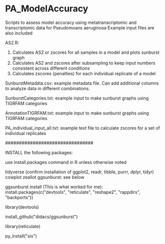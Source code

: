 # PA_ModelAccuracy
Scripts to assess model accuracy using metatranscriptomic and transcriptomic data for Pseudomoans aeruginosa
Example input files are also included

AS2.R:
   1. Calculates AS2 or zscores for all samples in a model and plots sunburst graph
   2. Calculates AS2 and zscores after subsampling to keep input numbers consistent across different conditions
   3. Calculates zscores (penalties) for each individual replicate of a model

SunburstMetadata.csv: example metadata file. Can add additional columns to analyze data in different combinations.

SunburstCategories.txt: example input to make sunburst graphs using TIGRFAM categories

AnnotationTIGRFAM.txt: example input to make sunburst graphs using TIGRFAM categories

PA_individual_input_all.txt: example text file to calculate zscores for a set of individual replicates

################################

INSTALL the following packages:

use install.packages command in R unless otherwise noted

tidyverse (confirm installation of ggplot2, readr, tibble, purrr, dplyr, tidyr)
cowplot
zeallot
ggsunburst: see below

ggsunburst install (This is what worked for me):
install.packages(c("devtools", "reticulate", "reshape2", "rappdirs", "backports"))

library(devtools)

install_github("didacs/ggsunburst")

library(reticulate)

py_install("six")

